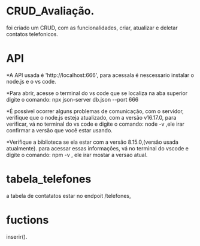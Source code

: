 # CRUD_Avaliação.
foi criado um CRUD, com as funcionalidades, criar, atualizar e deletar contatos telefonicos.

# API
*A API usada é 'http://localhost:666', para acessala é nescessario instalar o node.js e o vs code. 

*Para abrir, acesse o terminal do vs code que se localiza na aba superior digite o comando: npx json-server db.json --port 666

*É possivel ocorrer alguns problemas de comunicação, com o servidor, verifique que o node.js esteja atualizado, com a versão v16.17.0, para verificar, vá no terminal do vs code e digite o comando: node -v ,ele irar confirmar a versão que você estar usando.

*Verifique a biblioteca se ela estar com a versão 8.15.0,(versâo usada atualmente). para acessar essas informaçôes, vá no terminal do vscode e digite o comando: npm -v ,  ele irar mostar a versao atual.

# tabela_telefones
a tabela de contatatos estar no endpoit /telefones,

# fuctions
inserir().



